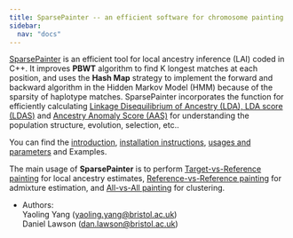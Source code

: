 ```yaml
---
title: SparsePainter -- an efficient software for chromosome painting
sidebar:
  nav: "docs"
---
```


[SparsePainter](https://github.com/YaolingYang/SparsePainter) is an efficient tool for local ancestry inference (LAI) coded in C++. It improves **PBWT** algorithm to find K longest matches at each position, and uses the **Hash Map** strategy to implement the forward and backward algorithm in the Hidden Markov Model (HMM) because of the sparsity of haplotype matches. SparsePainter incorporates the function for efficiently calculating [Linkage Disequilibrium of Ancestry (LDA), LDA score (LDAS)](https://github.com/YaolingYang/LDAandLDAscore) and [Ancestry Anomaly Score (AAS)](https://github.com/danjlawson/ms_paper) for understanding the population structure, evolution, selection, etc..  

You can find the [introduction](https://sparsepainter.github.io/), 
[installation instructions](https://sparsepainter.github.io/Installation.html), 
[usages and parameters](https://sparsepainter.github.io/Usages.html) and Examples.  

The main usage of **SparsePainter** is to perform [Target-vs-Reference painting](https://sparsepainter.github.io/example/Target-vs-Reference-painting.html) for local ancestry estimates, 
[Reference-vs-Reference painting](https://sparsepainter.github.io/example/Reference-vs-Reference-painting.html) for admixture estimation, and 
[All-vs-All painting](https://sparsepainter.github.io/example/All-vs-All-painting.html) for clustering.

-   Authors:  
    Yaoling Yang (<yaoling.yang@bristol.ac.uk>)  
    Daniel Lawson (<dan.lawson@bristol.ac.uk>) 

